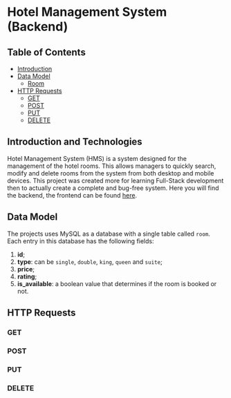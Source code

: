 # Hotel Management System (Backend)

## Table of Contents

-   [Introduction](#introduction)
-   [Data Model](#data-model)
    -   [Room](#room)
-   [HTTP Requests](#http-requests)
    -   [GET](#get)
    -   [POST](#post)
    -   [PUT](#put)
    -   [DELETE](#delete)

## Introduction and Technologies

Hotel Management System (HMS) is a system designed for the management of the hotel rooms. This allows managers to quickly search, modify and delete rooms from the system from both desktop and mobile devices. This project was created more for learning Full-Stack development then to actually create a complete and bug-free system. Here you will find the backend, the frontend can be found <a href='https://github.com/AleandroPresta/hms-frontend'>here</a>.

## Data Model

The projects uses MySQL as a database with a single table called `room`. Each entry in this database has the following fields:

1. **id**;
2. **type**: can be `single`, `double`, `king`, `queen` and `suite`;
3. **price**;
4. **rating**;
5. **is_available**: a boolean value that determines if the room is booked or not.

## HTTP Requests

### GET

### POST

### PUT

### DELETE
